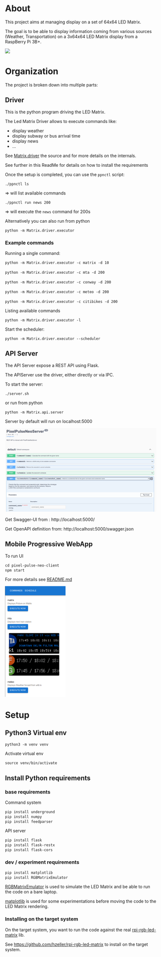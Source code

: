 
# About 

This project aims at managing display on a set of 64x64 LED Matrix.

The goal is to be able to display information coming from various sources (Weather, Transportation) on a 3x64x64 LED Matrix display from a RaspBerry Pi 3B+.

<IMG src="pictures/screencast01.gif"/>

# Organization

The project is broken down into multiple parts:

## Driver

This is the python program driving the LED Matrix.

The Led Matrix Driver allows to execute commands like:

 - display weather
 - display subway or bus arrival time
 - display news 
 - ...

See  [Matrix.driver](Matrix/driver) the source and for more details on the internals.

See further in this ReadMe for details on how to install the requirements

Once the setup is completed, you can use the `ppnctl` script:

    ./ppnctl ls

=> will list available commands

    ./ppnctl run news 200 

=> will execute the `news` command for 200s

Alternatively you can also run from python

    python -m Matrix.driver.executor

### Example commands

Running a single command:

    python -m Matrix.driver.executor -c matrix -d 10

    python -m Matrix.driver.executor -c mta -d 200

    python -m Matrix.driver.executor -c conway -d 200

    python -m Matrix.driver.executor -c meteo -d 200

    python -m Matrix.driver.executor -c citibikes -d 200

Listing available commands

    python -m Matrix.driver.executor -l

Start the scheduler:

    python -m Matrix.driver.executor --scheduler

## API Server

The API Server expose a REST API using Flask.

The APIServer use the driver, either directly or via IPC.

To start the server:

    ./server.sh

or run from python

    python -m Matrix.api.server

Server by default will run on localhost:5000

<img src="pictures/openapi.png" width="500px"/>


Get Swagger-UI from : http://localhost:5000/

Get OpenAPI definition from: http://localhost:5000/swagger.json

## Mobile Progressive WebApp

To run UI

    cd pixel-pulse-neo-client
    npm start

For more details see [README.md](pixel-pulse-neo-client/README.md)

<img src="pictures/UI.png" width="200px"/>

# Setup

## Python3 Virtual env

    python3 -m venv venv

Activate virtual env

    source venv/bin/activate

## Install Python requirements

### base requirements

Command system

    pip install underground
    pip install numpy
    pip install feedparser

API server

    pip install flask
    pip install flask-restx
    pip install flask-cors

### dev / experiment requirements

    pip install matplotlib
    pip install RGBMatrixEmulator

[RGBMatrixEmulator](https://github.com/ty-porter/RGBMatrixEmulator) is used to simulate the LED Matrix and be able to run the code on a bare laptop.

[matplotlib](https://matplotlib.org/) is used for some experimentations before moving the code to the LED Matrix rendering.

### Installing on the target system

On the target system, you want to run the code against the real [rpi-rgb-led-matrix](https://github.com/hzeller/rpi-rgb-led-matrix) lib.

See https://github.com/hzeller/rpi-rgb-led-matrix to install on the target system.

